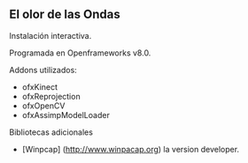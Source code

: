 El olor de las Ondas
--------------------

Instalación interactiva.

Programada en Openframeworks v8.0.

Addons utilizados:
- ofxKinect
- ofxReprojection
- ofxOpenCV
- ofxAssimpModelLoader

Bibliotecas adicionales
- [Winpcap] (http://www.winpacap.org) la version developer.


